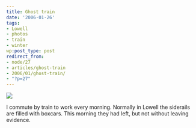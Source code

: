 ```yaml
---
title: Ghost train
date: '2006-01-26'
tags:
- Lowell
- photos
- train
- winter
wp:post_type: post
redirect_from:
- node/27
- articles/ghost-train
- 2006/01/ghost-train/
- "?p=27"
---
```


[ ![](http://farm1.static.flickr.com/34/91590209_5c74999e39.jpg) ](https://www.flickr.com/photos/atomicworkshop/91590209/)

I commute by train to work every morning. Normally in Lowell the siderails are filled with boxcars. This morning they had left, but not without leaving evidence.
